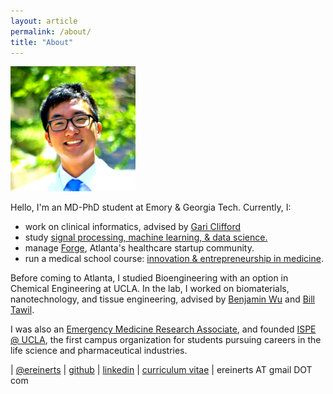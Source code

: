 ```yaml
---
layout: article
permalink: /about/
title: "About"
---
```


<img src="/images/erik.jpg" width="200">

Hello, I'm an MD-PhD student at Emory & Georgia Tech. Currently, I:

+ work on clinical informatics, advised by [Gari Clifford](http://gdclifford.info/gari)
+ study [signal processing, machine learning, & data science.](http://www.bme.gatech.edu/research/system.shtml)
+ manage [Forge](http://forgeatl.com), Atlanta's healthcare startup community.
+ run a medical school course: [innovation & entrepreneurship in medicine](http://erikreinertsen.com/iemed/).

Before coming to Atlanta, I studied Bioengineering with an option in Chemical Engineering at UCLA. In the lab, I worked on biomaterials, nanotechnology, and tissue engineering, advised by [Benjamin Wu](http://www.bioeng.ucla.edu/people/faculty/Faculty/benjamin-m.-wu-d.d.s.-ph.d) and [Bill Tawil](http://www.bioeng.ucla.edu/people/faculty/adjunct-faculty/bill-j.-tawil-ph.d).

I was also an [Emergency Medicine Research Associate](http://www.uclaemra.com/), and founded [ISPE @ UCLA](http://www.ispeucla.com/), the first campus organization for students pursuing careers in the life science and pharmaceutical industries.

<i class="fa fa-twitter"></i> | [@ereinerts](http://www.twitter.com/ereinerts)
<i class="fa fa-github"></i> | [github](https://github.com/erikreinertsen)
<i class="fa fa-linkedin"></i> | [linkedin](http://www.linkedin.com/in/erikreinertsen/)
<i class="fa fa-graduation-cap"></i> | [curriculum vitae](https://dl.dropboxusercontent.com/u/1102315/Erik%20Reinertsen%20CV.pdf)
<i class="fa fa-envelope"></i> | ereinerts AT gmail DOT com
